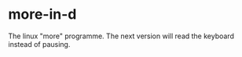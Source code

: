 # more-in-d
The linux "more" programme.  The next version will read the keyboard instead of pausing.
